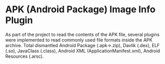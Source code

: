 # APK (Android Package) Image Info Plugin
As part of the project to read the contents of the APK file, several plugins were implemented to read commonly used file formats inside the APK archive. Total dismantled Android Package (.apk→.zip), Davlik (.dex), ELF (.so), JavaClass (.class), Android XML (ApplicationManifest.xml), Android Resources (.arsc).